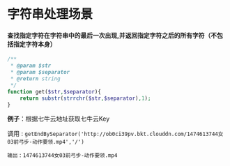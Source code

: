 # 字符串处理场景

#### 查找指定字符在字符串中的最后一次出现,并返回指定字符之后的所有字符（不包括指定字符本身）
```php
/**
 * @param $str
 * @param $separator
 * @return string
 */
function get($str,$separator){
    return substr(strrchr($str,$separator),1);
}
```
**例子**：根据七牛云地址获取七牛云Key

调用 : `getEndBySeparator('http://ob0ci39pv.bkt.clouddn.com/1474613744女03前弓步-动作要领.mp4','/')`

`输出` : `1474613744女03前弓步-动作要领.mp4`
